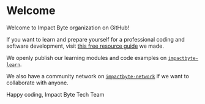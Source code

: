 # Welcome

Welcome to Impact Byte organization on GitHub!

If you want to learn and prepare yourself for a professional coding and software development, visit [this free resource guide](https://bit.ly/coding-preparation) we made.

We openly publish our learning modules and code examples on [`impactbyte-learn`](https://github.com/impactbyte-learn).

We also have a community network on [`impactbyte-network`](https://github.com/impactbyte-network) if we want to collaborate with anyone.

Happy coding,
Impact Byte Tech Team
